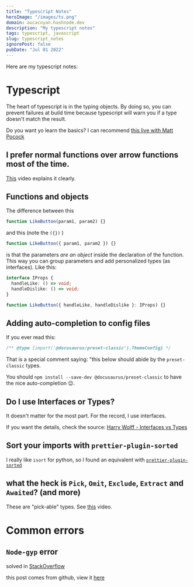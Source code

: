 ```yaml
---
title: "Typescript Notes"
heroImage: "/images/ts.png"
domain: aucacoyan.hashnode.dev
description: "My typescript notes"
tags: typescript, javascript
slug: typescript_notes
ignorePost: false
pubDate: "Jul 01 2022"
---
```


Here are my typescript notes:

# Typescript

The heart of typescript is in the typing objects. By doing so, you can prevent failures at build time because typescript will warn you if a type doesn't match the result.

Do you want yo learn the basics? I can recommend [this live with Matt Pocock](https://www.youtube.com/watch?v=p6dO9u0M7MQ)

## I prefer normal functions over arrow functions most of the time.

[This](https://www.youtube.com/watch?v=5iGGvJn8K1U) video explains it clearly.

## Functions and objects

The difference between this

```typescript
function LikeButton(param1, param2) {}
```

and this (note the `({})` )

```typescript
function LikeButton({ param1, param2 }) {}
```

is that the parameters _are an object_ inside the declaration of the function. This way you can group parameters and add personalized types (as interfaces). Like this:

```typescript
interface IProps {
  handleLike: () => void;
  handleDislike: () => void;
}

function LikeButton({ handleLike, handleDislike }: IProps) {}
```

## Adding auto-completion to config files

If you ever read this:

```typescript
/** @type {import('@docusaurus/preset-classic').ThemeConfig} */
```

That is a special comment saying: "this below should abide by the `preset-classic` types.

You should `npm install --save-dev @docusaurus/preset-classic` to have the nice auto-completion 😉.

## Do I use Interfaces or Types?

It doesn't matter for the most part. For the record, I use interfaces.

If you want the details, check the source: [Harry Wolff - Interfaces vs Types](https://www.youtube.com/watch?v=crjIq7LEAYw)

## Sort your imports with `prettier-plugin-sorted`

I really like `isort` for python, so I found an equivalent with [`prettier-plugin-sorted`](https://github.com/ifiokjr/prettier-plugin-sorted)

## what the heck is `Pick`, `Omit`, `Exclude`, `Extract` and `Awaited`? (and more)

These are "pick-able" types. See [this](https://www.youtube.com/watch?v=EU0TB_8KHpY) video.

# Common errors

## `Node-gyp` error

solved in [StackOverflow](https://stackoverflow.com/a/59882818/8552476)

this post comes from github, view it [here](https://github.com/AucaCoyan/blog/blob/main/typescript_notes.md)
